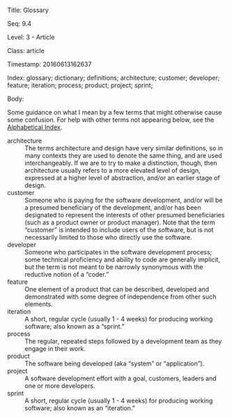 Title:  Glossary

Seq:    9.4

Level:  3 - Article

Class:  article

Timestamp: 20160613162637

Index:  glossary; dictionary; definitions; architecture; customer; developer; feature; iteration; process; product; project; sprint; 

Body:

Some guidance on what I mean by a few terms that might otherwise cause some confusion. For help with other terms not appearing below, see the [Alphabetical Index](alphabetical-index.html).

<dl>
<dt>architecture</dt>
<dd>The terms architecture and design have very similar definitions, so in many contexts they are used to denote the same thing, and are used interchangeably. If we are to try to make a distinction, though, then architecture usually refers to a more elevated level of design, expressed at a higher level of abstraction, and/or an earlier stage of design.</dd>
<dt>customer</dt>
<dd>Someone who is paying for the software development, and/or will be a presumed beneficiary of the development, and/or has been designated to represent the interests of other presumed beneficiaries (such as a product owner or product manager). Note that the term “customer” is intended to include users of the software, but is not necessarily limited to those who directly use the software.</dd>
<dt>developer</dt>
<dd>Someone who participates in the software development process; some technical proficiency and ability to code are generally implicit, but the term is not meant to be narrowly synonymous with the reductive notion of a “coder.”</dd>
<dt>feature</dt>
<dd>One element of a product that can be described, developed and demonstrated with some degree of independence from other such elements.</dd>
<dt>iteration</dt>
<dd>A short, regular cycle (usually 1 - 4 weeks) for producing working software; also known as a “sprint.”</dd>
<dt>process</dt>
<dd>The regular, repeated steps followed by a development team as they engage in their work.</dd>
<dt>product</dt>
<dd>The software being developed (aka “system” or “application”).</dd>
<dt>project</dt>
<dd>A software development effort with a goal, customers, leaders and one or more developers.</dd>
<dt>sprint</dt>
<dd>A short, regular cycle (usually 1 - 4 weeks) for producing working software; also known as an “iteration.”</dd>
</dl>

